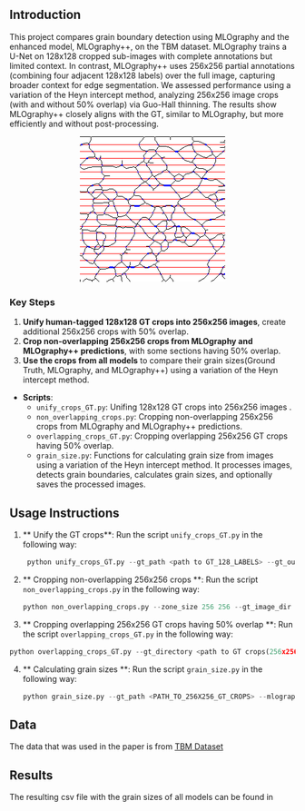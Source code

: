 

## Introduction
This project compares grain boundary detection using MLOgraphy and the enhanced model, MLOgraphy++, on the TBM dataset. MLOgraphy trains a U-Net on 128x128 cropped sub-images with complete annotations but limited context. In contrast, MLOgraphy++ uses 256x256 partial annotations (combining four adjacent 128x128 labels) over the full image, capturing broader context for edge segmentation. We assessed performance using a variation of the Heyn intercept method, analyzing 256x256 image crops (with and without 50% overlap) via Guo-Hall thinning. The results show MLOgraphy++ closely aligns with the GT, similar to MLOgraphy, but more efficiently and without post-processing.


<div align="center">
  <img src="results/MLOgraphy_Predictions/heyn_10-0-384.png" alt="Sample Image">
</div>



### Key Steps
1. **Unify human-tagged 128x128 GT crops into 256x256 images**, create additional 256x256 crops with 50% overlap.
2.  **Crop non-overlapping 256x256 crops from MLOgraphy and MLOgraphy++ predictions**, with some sections having 50% overlap.
2. **Use the crops from all models** to compare their grain sizes(Ground Truth, MLOgraphy, and MLOgraphy++) using a variation of the Heyn intercept method.


- **Scripts**:
  - `unify_crops_GT.py`: Unifing 128x128 GT crops into 256x256 images .
  - `non_overlapping_crops.py`: Cropping non-overlapping 256x256 crops from MLOgraphy and MLOgraphy++ predictions. 
  - `overlapping_crops_GT.py`: Cropping overlapping 256x256 GT crops having 50% overlap.
  - `grain_size.py`: Functions for calculating grain size from images using a variation of the Heyn intercept method. It processes images, detects grain boundaries, calculates grain sizes, and optionally saves the processed images.


## Usage Instructions
1. ** Unify the GT crops**:
   Run the script `unify_crops_GT.py` in the following way:
   ```python
    python unify_crops_GT.py --gt_path <path to GT_128_LABELS> --gt_output_path <path to GT_256_CROPS>
   ```
  
2. ** Cropping non-overlapping 256x256 crops **:
   Run the script `non_overlapping_crops.py` in the following way:
   ```python
   python non_overlapping_crops.py --zone_size 256 256 --gt_image_dir <path to GT crops(128x128)> --image_dir1 <path to MLOgraphy++ full predictions> --output_dir1 <path to MLOgraphy++ non-overlapping crops(256x256) with GT> --image_dir2 <path to MLOgraphy full predictions> --output_dir2 <path to MLOgraphy non-overlapping crops(256x256) with GT>
   ```
3. ** Cropping overlapping 256x256 GT crops having 50% overlap **:
  Run the script `overlapping_crops_GT.py` in the following way:
  ```python
  python overlapping_crops_GT.py --gt_directory <path to GT crops(256x256)> --image_directory <path to GT annotations_overlayed_on_full_images> --output_directory <path to output overlapping crops of GT (256x256)>
  ```
4. ** Calculating grain sizes **:
   Run the script `grain_size.py` in the following way:
   ```python
   python grain_size.py --gt_path <PATH_TO_256X256_GT_CROPS> --mlography_path <PATH_TO_256X256_MLOGRAPHY_CROPS> --mlography_plus_plus_path <PATH_TO_256X256_MLOGRAPHY_PP_CROPS>
   ```

  ## Data
  The data that was used in the paper is from [TBM Dataset](https://zenodo.org/records/8386997)

  ## Results
  The resulting csv file with the grain sizes of all models can be found in 


  

  
  

 

 
 

